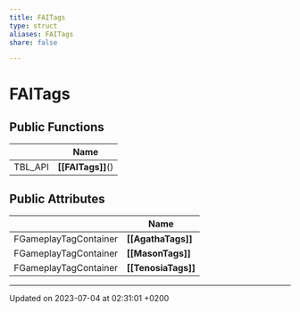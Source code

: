 ```yaml
---
title: FAITags
type: struct
aliases: FAITags
share: false

---
```


# FAITags





## Public Functions

|                | Name           |
| -------------- | -------------- |
| TBL_API | **[[FAITags]]**() |

## Public Attributes

|                | Name           |
| -------------- | -------------- |
| FGameplayTagContainer | **[[AgathaTags]]**  |
| FGameplayTagContainer | **[[MasonTags]]**  |
| FGameplayTagContainer | **[[TenosiaTags]]**  |

-------------------------------

Updated on 2023-07-04 at 02:31:01 +0200